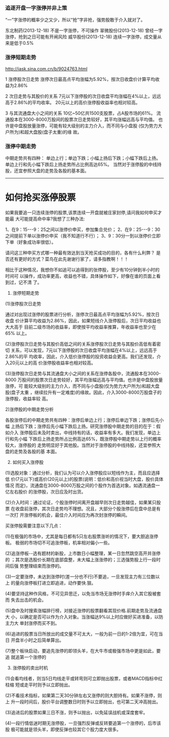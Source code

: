 
### 追逐开盘一字涨停并非上策

  “一”字涨停的概率少之又少，所以“抢”字非抢，强势股敢于介入就对了。

  东北制药(2013-12-18) 不是一字涨停，不可操作
  翠微股份(2013-12-18) 曾经一字涨停，抢到之日可能有开闸风险
  威华股份(2013-12-18) 连续一字涨停，成交量从来是低于0.5%

### 涨停短期走势 

  http://iask.sina.com.cn/b/9024763.html

  1 涨停股次日走势
    涨停次日最高点平均涨幅为5.92%，按次日收盘价计算平均收益为2.86%

  2 次日走势与其股价的关系
    7元以下涨停股的次日收盘平均涨幅在4%以上，远远高于2.86%的平均收率。
    20元以上的高价涨停股收益率也相对较高。

  3 与其流通盘大小之间的关系
    10亿~50亿共1500支股票，占A股市场的61%。
    流通股本在3000-8000万股间的股票次日走势较好，其平均涨幅远高与平均值。
    也许是中盘股放量涨停，可能有较大级别的主力介入，而不同与小盘股
    (仅为势力大户所为)和超大盘股(盘子太重)的缘 故。

### 涨停中期走势 

  中期走势共有四种：
  单边上行；单边下跌；小幅上扬后下跌；小幅下跌后上扬。
  单边上行和先小幅下跌后上扬走势所占比例高达65%。
  当然对于涨停股的中线持股，还宜参照大盘的走势及各股的基本面。 

---------------------------------------------------------------------------

# 如何抢买涨停股票

  如果我要追一只连续涨停的股票,该票连续一开盘就被庄家封停,请问我如何申买才能最
  大可能提高命中率?我想了三种办法:

  1、在9：15---9：25之间以涨停价申买，参加集合兑价；
  2、在9：25---9：30之间提前下单以涨停价申买（我不知道行不行）；
  3、9：30分一到以涨停价立即下单（好象成功率很低）。

  请问这三种申买方式哪一种最有效达到当天抢买成功的目的，各有什么利弊？
  是否还有更好的方式？菜鸟在此先谢谢行家了，请多指教啊！！！


  相比于这种情况，我想你不如追可以追得到的张停股，至少有10分钟到半小时的时间可
  以操作，成功率更高，收益也不错，具体操作如下，好像在谁的页面上看到过，记不清
  了。

1. 涨停短期走势

  (1)涨停股次日走势

  通过对出现过涨停的股票进行分析，涨停次日最高点平均涨幅为5.92%，按次日收盘
  价计算平均收益为2.86%，因此，如果短线介入涨停股后，次日平均收益也大大高于
  目前二级市场的收益率，即使按平均收益率推算，年收益率也至少在65% 以上。

  (2)涨停股次日走势与其股价高低之间的关系涨停股次日走势与其股价高低有着密切
  关系，可以发现，7元以下涨停股的次日收盘平均涨幅在4%以上，远远高于2.86%的平
  均收率，因此，介入低价涨停股的投资收益会更高。我们还发现，介入20元以上的高
  价涨停股收益率也相对较高。

  (3)涨停股次日走势与其流通盘大小之间的关系在涨停各股中，流通股本在3000-8000
  万股间的股票次日走势较好，其平均涨幅远高与平均值。也许是中盘股放量涨停，可
  能较大级别的主力介入，而不同与小盘股(仅为势力大户所为)和超大盘股(盘子太重
  ，继续拉升有一定难度)的缘故。因此，介入3000-8000万股盘子的涨停股，收益率较
  高。

  2)涨停股的中期走势分析

  各股涨停后的中期走势共有四种：涨停后单边上行；涨停后单边下跌；涨停后先小幅
  上扬后下跌；涨停后先小幅下跌后上扬。研究涨停股中期走势的目的在于：假如介入
  涨停股后未及时卖出，中线持有的话，收益率有多大。我们发现，单边上行和先小幅
  下跌后上扬走势所占比例高达65%，既涨停股中期走势以上行的概率较大，涨停股的
  走势明显好于其他股。当然对于涨停股的中线持股，还宜参照大盘的走势及各股的基
  本面。


2. 如何买入涨停股

  (1)选股对象：通过分析，我们认为可以介入涨停股应以短线作为主，而且应选择低
  价(7元以下)或高价(20元以上)的股票(说明：低价和高价视当时大盘，股价具体情况
  而定)，流通盘在3000-8000万股之间的个股作为首选对象。如遇流通盘一亿左右股价
  的涨停股，次日应及时出货。

  (2)介入时间：通过论证，个股涨停时间离开盘越早则次日走势越佳，如果某只股票
  在收盘前涨停，其次日走势均不理想。况且，大部分个股涨停后在盘中总是有一次打
  开涨停板的机会，最佳介入时间应为再次封涨停的瞬间。

  买涨停股需要注意以下几点：

  (1)在极强的市场中，尤其是每日都有5只左右股票涨听的情况下，要大胆追涨停板。
  极弱的市场切不可追涨停板，机率相对偏小一些。

  (2)追涨停板--选有题材的新股，上市数日小幅整理，某一日忽然跳空高开并涨停的
  ；其次是选股价长期在底部盘整，未大幅上涨涨停的；三选强势股上行一段时间后强
  势整理结束而涨停的。

  (3)一定要涨停，未达到涨停时(差一分也不行)不要追，一旦发现主力有三位数以上
  的量向涨停板打进立即追进，动作要快.狠。

  (4)要坚持这种作风格，不可见异思迁，以免当市场无涨停时手痒介入其它股被套而
  失去出击的机会。

  (5)盘中及时搜索涨幅排行榜，对接近涨停的股票翻看其现价格.前期走势及流通盘大
  小，以确定是否可以作为介入对象。当涨幅达9%以上时应做好买进准备，以防主力大
  单封涨停而买不到。

  (6)追进的股票当日所放出的成交量不可太大，一般为前一日的1-2倍为宜，可在当日
  开盘半小时之后简单算出。

  (7)整个板块启动，要追先涨停的即领头羊，在大牛市或极强市场中更是如此，要追
  就追第一个涨停的

3. 涨停股的卖出时机

  (1)会看均线者，则当5日均线走平或转弯则可立即抛出股票，或者MACD指标中红柱缩
  短或走平时则予以立即抛出。

  (2)不看技术指标，如果第二天30分钟左右又涨停的则大胆持有。如果不涨停，则上
  升一段时间后，股价平台调整数日时则予以立即抛出，也可第二天冲高抛出。

  (3)追进后的股票如果三日不涨，则予以抛出，以免延误战机或深度套牢。

  (4)一段行情低迷时期无涨停股，一旦强烈反弹或反转要追第一个涨停的，后市该股
  极可能就是领头羊，即使反弹也较其它个股力度大很多。

